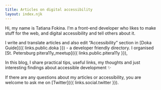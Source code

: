 ```yaml
---
title: Articles on digital accessibility
layout: index.njk
---
```

Hi, my name is Tatiana Fokina. I'm a front-end developer who likes to make stuff for the web, and digital accessibility and tell others about it. 

I write and translate articles and also edit “Accessibility” section in [Doka Guide]({{ links.public.doka }}) - a developer friendly directory. I organised [St. Petersburg pitera11y_meetup]({{ links.public.pitera11y }}), 

In this blog, I share practical tips, useful links, my thoughts and just interesting findings about accessible development ✨

If there are any questions about my articles or accessibility, you are welcome to ask me on [Twitter]({{ links.social.twitter }}).